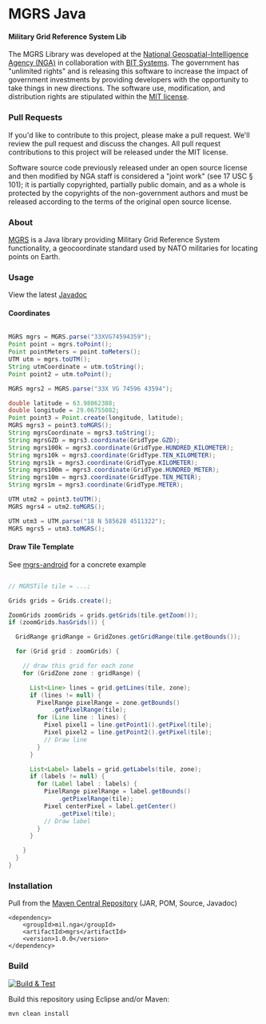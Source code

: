 # MGRS Java

#### Military Grid Reference System Lib ####

The MGRS Library was developed at the [National Geospatial-Intelligence Agency (NGA)](http://www.nga.mil/) in collaboration with [BIT Systems](https://www.caci.com/bit-systems/). The government has "unlimited rights" and is releasing this software to increase the impact of government investments by providing developers with the opportunity to take things in new directions. The software use, modification, and distribution rights are stipulated within the [MIT license](http://choosealicense.com/licenses/mit/).

### Pull Requests ###
If you'd like to contribute to this project, please make a pull request. We'll review the pull request and discuss the changes. All pull request contributions to this project will be released under the MIT license.

Software source code previously released under an open source license and then modified by NGA staff is considered a "joint work" (see 17 USC § 101); it is partially copyrighted, partially public domain, and as a whole is protected by the copyrights of the non-government authors and must be released according to the terms of the original open source license.

### About ###

[MGRS](http://ngageoint.github.io/mgrs-java/) is a Java library providing Military Grid Reference System functionality, a geocoordinate standard used by NATO militaries for locating points on Earth.

### Usage ###

View the latest [Javadoc](http://ngageoint.github.io/mgrs-java/docs/api/)

#### Coordinates ####

```java

MGRS mgrs = MGRS.parse("33XVG74594359");
Point point = mgrs.toPoint();
Point pointMeters = point.toMeters();
UTM utm = mgrs.toUTM();
String utmCoordinate = utm.toString();
Point point2 = utm.toPoint();

MGRS mgrs2 = MGRS.parse("33X VG 74596 43594");

double latitude = 63.98862388;
double longitude = 29.06755082;
Point point3 = Point.create(longitude, latitude);
MGRS mgrs3 = point3.toMGRS();
String mgrsCoordinate = mgrs3.toString();
String mgrsGZD = mgrs3.coordinate(GridType.GZD);
String mgrs100k = mgrs3.coordinate(GridType.HUNDRED_KILOMETER);
String mgrs10k = mgrs3.coordinate(GridType.TEN_KILOMETER);
String mgrs1k = mgrs3.coordinate(GridType.KILOMETER);
String mgrs100m = mgrs3.coordinate(GridType.HUNDRED_METER);
String mgrs10m = mgrs3.coordinate(GridType.TEN_METER);
String mgrs1m = mgrs3.coordinate(GridType.METER);

UTM utm2 = point3.toUTM();
MGRS mgrs4 = utm2.toMGRS();

UTM utm3 = UTM.parse("18 N 585628 4511322");
MGRS mgrs5 = utm3.toMGRS();

```

#### Draw Tile Template ####

See [mgrs-android](https://github.com/ngageoint/mgrs-android) for a concrete example

```java

// MGRSTile tile = ...;

Grids grids = Grids.create();

ZoomGrids zoomGrids = grids.getGrids(tile.getZoom());
if (zoomGrids.hasGrids()) {

  GridRange gridRange = GridZones.getGridRange(tile.getBounds());

  for (Grid grid : zoomGrids) {

    // draw this grid for each zone
    for (GridZone zone : gridRange) {

      List<Line> lines = grid.getLines(tile, zone);
      if (lines != null) {
        PixelRange pixelRange = zone.getBounds()
            .getPixelRange(tile);
        for (Line line : lines) {
          Pixel pixel1 = line.getPoint1().getPixel(tile);
          Pixel pixel2 = line.getPoint2().getPixel(tile);
          // Draw line
        }
      }

      List<Label> labels = grid.getLabels(tile, zone);
      if (labels != null) {
        for (Label label : labels) {
          PixelRange pixelRange = label.getBounds()
              .getPixelRange(tile);
          Pixel centerPixel = label.getCenter()
              .getPixel(tile);
          // Draw label
        }
      }

    }
  }
}

```

### Installation ###

Pull from the [Maven Central Repository](http://search.maven.org/#artifactdetails|mil.nga|mgrs|1.0.0|jar) (JAR, POM, Source, Javadoc)

    <dependency>
        <groupId>mil.nga</groupId>
        <artifactId>mgrs</artifactId>
        <version>1.0.0</version>
    </dependency>

### Build ###

[![Build & Test](https://github.com/ngageoint/mgrs-java/workflows/Build%20&%20Test/badge.svg)](https://github.com/ngageoint/mgrs-java/actions/workflows/build-test.yml)

Build this repository using Eclipse and/or Maven:

    mvn clean install
